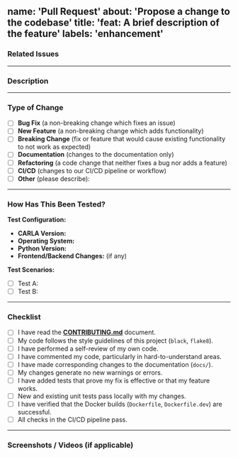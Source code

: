 name: 'Pull Request'
about: 'Propose a change to the codebase'
title: 'feat: A brief description of the feature'
labels: 'enhancement'
---

### Related Issues

<!--
Link to any related issues here.
For example:
- Fixes #123
- Closes #456
-->

---

### Description

<!--
A clear and concise description of the changes.
What is the problem you are solving?
What is the main objective of this pull request?
-->

---

### Type of Change

<!--
Please check the relevant option.
-->

- [ ] **Bug Fix** (a non-breaking change which fixes an issue)
- [ ] **New Feature** (a non-breaking change which adds functionality)
- [ ] **Breaking Change** (fix or feature that would cause existing functionality to not work as expected)
- [ ] **Documentation** (changes to the documentation only)
- [ ] **Refactoring** (a code change that neither fixes a bug nor adds a feature)
- [ ] **CI/CD** (changes to our CI/CD pipeline or workflow)
- [ ] **Other** (please describe):

---

### How Has This Been Tested?

<!--
Please describe the tests that you ran to verify your changes.
Provide instructions so we can reproduce the testing environment.
-->

**Test Configuration:**
*   **CARLA Version:**
*   **Operating System:**
*   **Python Version:**
*   **Frontend/Backend Changes:** (if any)

**Test Scenarios:**
- [ ] Test A:
- [ ] Test B:

---

### Checklist

- [ ] I have read the [**CONTRIBUTING.md**](https://github.com/akshaychikhalkar/carla-driving-simulator-client/blob/main/CONTRIBUTING.md) document.
- [ ] My code follows the style guidelines of this project (`black`, `flake8`).
- [ ] I have performed a self-review of my own code.
- [ ] I have commented my code, particularly in hard-to-understand areas.
- [ ] I have made corresponding changes to the documentation (`docs/`).
- [ ] My changes generate no new warnings or errors.
- [ ] I have added tests that prove my fix is effective or that my feature works.
- [ ] New and existing unit tests pass locally with my changes.
- [ ] I have verified that the Docker builds (`Dockerfile`, `Dockerfile.dev`) are successful.
- [ ] All checks in the CI/CD pipeline pass.

---

### Screenshots / Videos (if applicable)

<!--
If your change is visual, please add a screenshot or a short video to demonstrate the result.
This is particularly helpful for UI changes.
-->